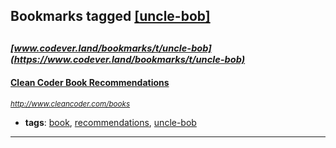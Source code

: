 ## Bookmarks tagged [[uncle-bob]](https://www.codever.land/search?q=[uncle-bob])

_<sup><sup>[www.codever.land/bookmarks/t/uncle-bob](https://www.codever.land/bookmarks/t/uncle-bob)</sup></sup>_
---
#### [Clean Coder Book Recommendations](http://www.cleancoder.com/books)
_<sup>http://www.cleancoder.com/books</sup>_

* **tags**: [book](../tagged/book.md), [recommendations](../tagged/recommendations.md), [uncle-bob](../tagged/uncle-bob.md)
---
